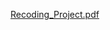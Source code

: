 [Recoding_Project.pdf](https://github.com/badbois/Recoding_Project/files/6203783/Recoding_Project_Roberty.pdf)



